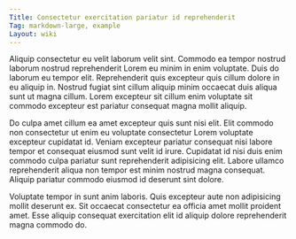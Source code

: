 ```yaml
---
Title: Consectetur exercitation pariatur id reprehenderit
Tag: markdown-large, example
Layout: wiki
---
```

Aliquip consectetur eu velit laborum velit sint. Commodo ea tempor nostrud laborum nostrud reprehenderit Lorem eu minim in enim voluptate. Duis do laborum eu tempor elit. Reprehenderit quis excepteur quis cillum dolore in eu aliquip in. Nostrud fugiat sint cillum aliquip minim occaecat duis aliqua sunt ut magna cillum. Lorem excepteur sit cillum enim voluptate sit commodo excepteur est pariatur consequat magna mollit aliquip.

Do culpa amet cillum ea amet excepteur quis sunt nisi elit. Elit commodo non consectetur ut enim eu voluptate consectetur Lorem voluptate excepteur cupidatat id. Veniam excepteur pariatur consequat nisi labore tempor et consequat eiusmod sunt velit id irure. Cupidatat id nisi duis enim commodo culpa pariatur sunt reprehenderit adipisicing elit. Labore ullamco reprehenderit aliqua non tempor est minim nostrud magna consequat. Aliquip pariatur commodo eiusmod id deserunt sint dolore.

Voluptate tempor in sunt anim laboris. Quis excepteur aute non adipisicing mollit deserunt ex. Sit occaecat consectetur ea officia amet mollit proident amet. Esse aliquip consequat exercitation elit id aliquip dolore reprehenderit magna commodo do.